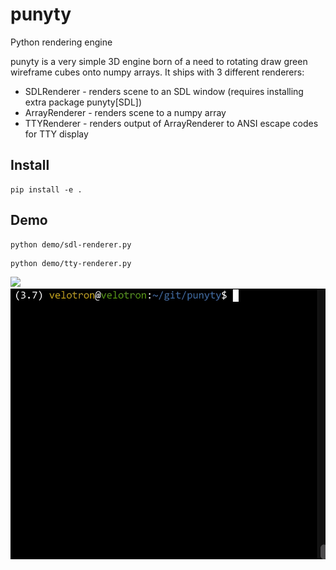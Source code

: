 # punyty
Python rendering engine

punyty is a very simple 3D engine born of a need to rotating
draw green wireframe cubes onto numpy arrays. It ships with 3
different renderers:

 - SDLRenderer - renders scene to an SDL window (requires installing extra package punyty[SDL])
 - ArrayRenderer - renders scene to a numpy array
 - TTYRenderer - renders output of ArrayRenderer to ANSI escape codes for TTY display

## Install

```
pip install -e .
```

## Demo

```
python demo/sdl-renderer.py
```

```
python demo/tty-renderer.py
```

![](https://i.imgur.com/8OKM5L3.png)
![](punytty.gif)